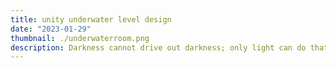 ```yaml
---
title: unity underwater level design
date: "2023-01-29"
thumbnail: ./underwaterroom.png
description: Darkness cannot drive out darkness; only light can do that. Hate cannot drive out hate; only love can do that.
---
```

